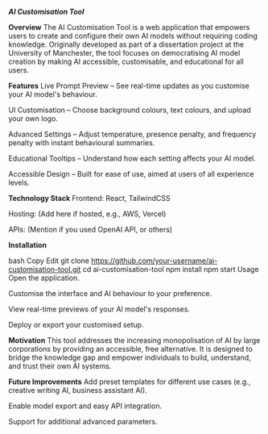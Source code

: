 ***AI Customisation Tool***

**Overview**
The AI Customisation Tool is a web application that empowers users to create and configure their own AI models without requiring coding knowledge.
Originally developed as part of a dissertation project at the University of Manchester, the tool focuses on democratising AI model creation by making AI accessible, customisable, and educational for all users.

**Features**
Live Prompt Preview – See real-time updates as you customise your AI model's behaviour.

UI Customisation – Choose background colours, text colours, and upload your own logo.

Advanced Settings – Adjust temperature, presence penalty, and frequency penalty with instant behavioural summaries.

Educational Tooltips – Understand how each setting affects your AI model.

Accessible Design – Built for ease of use, aimed at users of all experience levels.

**Technology Stack**
Frontend: React, TailwindCSS

Hosting: (Add here if hosted, e.g., AWS, Vercel)

APIs: (Mention if you used OpenAI API, or others)

**Installation**

bash
Copy
Edit
git clone https://github.com/your-username/ai-customisation-tool.git
cd ai-customisation-tool
npm install
npm start
Usage
Open the application.

Customise the interface and AI behaviour to your preference.

View real-time previews of your AI model's responses.

Deploy or export your customised setup.

**Motivation**
This tool addresses the increasing monopolisation of AI by large corporations by providing an accessible, free alternative. It is designed to bridge the knowledge gap and empower individuals to build, understand, and trust their own AI systems.

**Future Improvements**
Add preset templates for different use cases (e.g., creative writing AI, business assistant AI).

Enable model export and easy API integration.

Support for additional advanced parameters.
